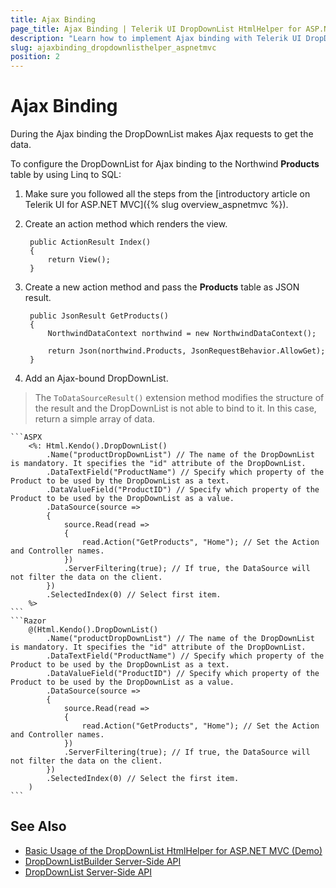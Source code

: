 ```yaml
---
title: Ajax Binding
page_title: Ajax Binding | Telerik UI DropDownList HtmlHelper for ASP.NET MVC
description: "Learn how to implement Ajax binding with Telerik UI DropDownList HtmlHelper for ASP.NET MVC."
slug: ajaxbinding_dropdownlisthelper_aspnetmvc
position: 2
---
```


# Ajax Binding

During the Ajax binding the DropDownList makes Ajax requests to get the data.

To configure the DropDownList for Ajax binding to the Northwind **Products** table by using Linq to SQL:

1. Make sure you followed all the steps from the [introductory article on Telerik UI for ASP.NET MVC]({% slug overview_aspnetmvc %}).
1. Create an action method which renders the view.

        public ActionResult Index()
        {
            return View();
        }

1. Create a new action method and pass the **Products** table as JSON result.

        public JsonResult GetProducts()
        {
            NorthwindDataContext northwind = new NorthwindDataContext();

            return Json(northwind.Products, JsonRequestBehavior.AllowGet);
        }

1. Add an Ajax-bound DropDownList.

  > The `ToDataSourceResult()` extension method modifies the structure of the result and the DropDownList is not able to bind to it. In this case, return a simple array of data.

    ```ASPX
        <%: Html.Kendo().DropDownList()
            .Name("productDropDownList") // The name of the DropDownList is mandatory. It specifies the "id" attribute of the DropDownList.
            .DataTextField("ProductName") // Specify which property of the Product to be used by the DropDownList as a text.
            .DataValueField("ProductID") // Specify which property of the Product to be used by the DropDownList as a value.
            .DataSource(source =>
            {
                source.Read(read =>
                {
                    read.Action("GetProducts", "Home"); // Set the Action and Controller names.
                })
                .ServerFiltering(true); // If true, the DataSource will not filter the data on the client.
            })
            .SelectedIndex(0) // Select first item.
        %>
    ```
    ```Razor
        @(Html.Kendo().DropDownList()
            .Name("productDropDownList") // The name of the DropDownList is mandatory. It specifies the "id" attribute of the DropDownList.
            .DataTextField("ProductName") // Specify which property of the Product to be used by the DropDownList as a text.
            .DataValueField("ProductID") // Specify which property of the Product to be used by the DropDownList as a value.
            .DataSource(source =>
            {
                source.Read(read =>
                {
                    read.Action("GetProducts", "Home"); // Set the Action and Controller names.
                })
                .ServerFiltering(true); // If true, the DataSource will not filter the data on the client.
            })
            .SelectedIndex(0) // Select the first item.
        )
    ```

## See Also

* [Basic Usage of the DropDownList HtmlHelper for ASP.NET MVC (Demo)](https://demos.telerik.com/aspnet-mvc/dropdownlist)
* [DropDownListBuilder Server-Side API](http://docs.telerik.com/aspnet-mvc/api/Kendo.Mvc.UI.Fluent/DropDownListBuilder)
* [DropDownList Server-Side API](/api/dropdownlist)
